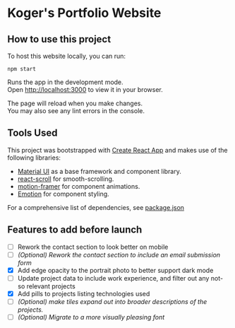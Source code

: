 # Koger's Portfolio Website 

## How to use this project

To host this website locally, you can run:

`npm start`

Runs the app in the development mode.\
Open [http://localhost:3000](http://localhost:3000) to view it in your browser.

The page will reload when you make changes.\
You may also see any lint errors in the console.

## Tools Used

This project was bootstrapped with [Create React App](https://github.com/facebook/create-react-app) and makes use of the following libraries:
* [Material UI](https://mui.com) as a base framework and component library.
* [react-scroll]() for smooth-scrolling.
* [motion-framer](https://www.framer.com/motion/) for component animations.
* [Emotion](https://emotion.sh/docs/styled) for component styling.

For a comprehensive list of dependencies, see [package.json](./package.json)

## Features to add before launch

- [ ] Rework the contact section to look better on mobile
- [ ] *(Optional) Rework the contact section to include an email submission form*
- [x] Add edge opacity to the portrait photo to better support dark mode
- [ ] Update project data to include work experience, and filter out any not-so relevant projects
- [x] Add pills to projects listing technologies used
- [ ] *(Optional) make tiles expand out into broader descriptions of the projects.*
- [ ] *(Optional) Migrate to a more visually pleasing font*
